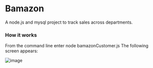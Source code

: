 # Bamazon
A node.js and mysql project to track sales across departments.

### How it works
From the command line enter node bamazonCustomer.js
The following screen appears:

![image](Screenshot1.jpg)

